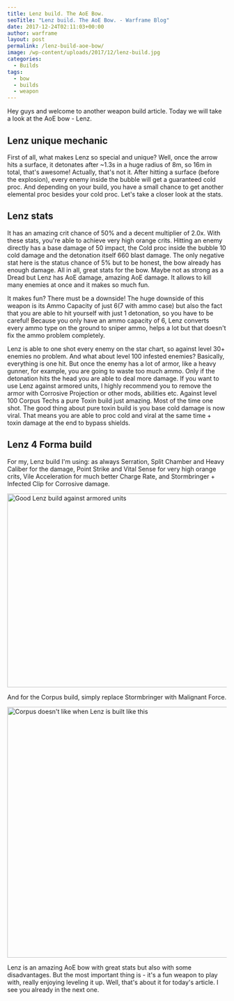 ```yaml
---
title: Lenz build. The AoE Bow.
seoTitle: "Lenz build. The AoE Bow. - Warframe Blog"
date: 2017-12-24T02:11:03+00:00
author: warframe
layout: post
permalink: /lenz-build-aoe-bow/
image: /wp-content/uploads/2017/12/lenz-build.jpg
categories:
  - Builds
tags:
  - bow
  - builds
  - weapon
---
```

Hey guys and welcome to another weapon build article. Today we will take a look at the AoE bow - Lenz.<!--more-->

## Lenz unique mechanic

First of all, what makes Lenz so special and unique? Well, once the arrow hits a surface, it detonates after ~1.3s in a huge radius of 8m, so 16m in total, that's awesome! Actually, that's not it. After hitting a surface (before the explosion), every enemy inside the bubble will get a guaranteed cold proc. And depending on your build, you have a small chance to get another elemental proc besides your cold proc. Let's take a closer look at the stats.

## Lenz stats

It has an amazing crit chance of 50% and a decent multiplier of 2.0x. With these stats, you're able to achieve very high orange crits. Hitting an enemy directly has a base damage of 50 impact, the Cold proc inside the bubble 10 cold damage and the detonation itself 660 blast damage. The only negative stat here is the status chance of 5% but to be honest, the bow already has enough damage. All in all, great stats for the bow. Maybe not as strong as a Dread but Lenz has AoE damage, amazing AoE damage. It allows to kill many enemies at once and it makes so much fun.

It makes fun? There must be a downside! The huge downside of this weapon is its Ammo Capacity of just 6(7 with ammo case) but also the fact that you are able to hit yourself with just 1 detonation, so you have to be careful! Because you only have an ammo capacity of 6, Lenz converts every ammo type on the ground to sniper ammo, helps a lot but that doesn't fix the ammo problem completely.

Lenz is able to one shot every enemy on the star chart, so against level 30+ enemies no problem. And what about level 100 infested enemies? Basically, everything is one hit. But once the enemy has a lot of armor, like a heavy gunner, for example, you are going to waste too much ammo. Only if the detonation hits the head you are able to deal more damage. If you want to use Lenz against armored units, I highly recommend you to remove the armor with Corrosive Projection or other mods, abilities etc. Against level 100 Corpus Techs a pure Toxin build just amazing. Most of the time one shot. The good thing about pure toxin build is you base cold damage is now viral. That means you are able to proc cold and viral at the same time + toxin damage at the end to bypass shields.

## Lenz 4 Forma build

For my, Lenz build I'm using: as always Serration, Split Chamber and Heavy Caliber for the damage, Point Strike and Vital Sense for very high orange crits, Vile Acceleration for much better Charge Rate, and Stormbringer + Infected Clip for Corrosive damage.

<img class="alignnone size-large wp-image-277" title="Lenz build" src="https://warframeblog.com/wp-content/uploads/2017/12/2az7q_croper_ru-1024x445.png" alt="Good Lenz build against armored units" width="1024" height="445" srcset="https://warframeblog.com/wp-content/uploads/2017/12/2az7q_croper_ru-1024x445.png 1024w, https://warframeblog.com/wp-content/uploads/2017/12/2az7q_croper_ru-300x130.png 300w, https://warframeblog.com/wp-content/uploads/2017/12/2az7q_croper_ru-768x334.png 768w" sizes="(max-width: 1024px) 100vw, 1024px" />

And for the Corpus build, simply replace Stormbringer with Malignant Force.

<img class="alignnone size-large wp-image-278" title="Lenz build for Corpus" src="https://warframeblog.com/wp-content/uploads/2017/12/Screenshot-2017-12-24-01.57.33-1024x576.png" alt="Corpus doesn't like when Lenz is built like this" width="1024" height="576" srcset="https://warframeblog.com/wp-content/uploads/2017/12/Screenshot-2017-12-24-01.57.33-1024x576.png 1024w, https://warframeblog.com/wp-content/uploads/2017/12/Screenshot-2017-12-24-01.57.33-300x169.png 300w, https://warframeblog.com/wp-content/uploads/2017/12/Screenshot-2017-12-24-01.57.33-768x432.png 768w" sizes="(max-width: 1024px) 100vw, 1024px" />

Lenz is an amazing AoE bow with great stats but also with some disadvantages. But the most important thing is - it's a fun weapon to play with, really enjoying leveling it up. Well, that's about it for today's article. I see you already in the next one.

&nbsp;